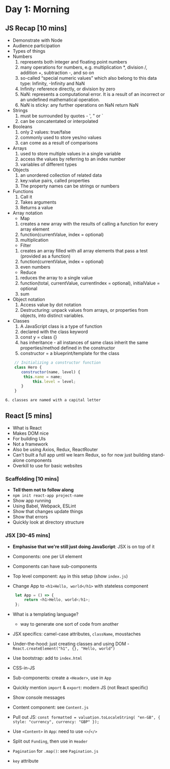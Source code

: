 # Day 1: Morning

## JS Recap [10 mins]

- Demonstrate with Node
- Audience participation
- Types of things
- Numbers
	1. represents both integer and floating point numbers
	2. many operations for numbers, e.g. multiplication *, division /, addition +, subtraction -, and so on
	3. so-called “special numeric values” which also belong to this data type: Infinity, -Infinity and NaN
	4. Infinity: reference directly, or division by zero
	5. NaN: represents a computational error. It is a result of an incorrect or an undefined mathematical operation.
	6. NaN is sticky: any further operations on NaN return NaN 
- Strings
 	1. must be surrounded by quotes - ', " or `
	2. can be concatentated or interpolated
- Booleans
	1. only 2 values: true/false
	2. commonly used to store yes/no values
	3. can come as a result of comparisons
- Arrays
	1. used to store multiple values in a single variable
	2. access the values by referring to an index number
	3. variables of different types
- Objects
	1. an unordered collection of related data
	2. key:value pairs, called properties
	3. The property names can be strings or numbers
- Functions
	1. Call it
   	2. Takes arguments
	3. Returns a value
- Array notation
    - Map
	1. creates a new array with the results of calling a function for every array element
	2. function(currentValue, index = optional)
	3. multiplication
    - Filter
	1. creates an array filled with all array elements that pass a test (provided as a function)
	2. function(currentValue, index = optional)
	3. even numbers
    - Reduce
	1. reduces the array to a single value
	2. function(total, currentValue, currentIndex = optional), initialValue = optional
	3. sum
- Object notation
    1. Access value by dot notation
    2. Destructuring: unpack values from arrays, or properties from objects, into distinct variables.
- Classes
	1. A JavaScript class is a type of function
	2. declared with the class keyword
	3. const y = class {}
	4. has inheritance - all instances of same class inherit the same properties/method defined in the constructor
	5. constructor = a blueprint/template for the class

```js
	// Initializing a constructor function
	class Hero {
	   constructor(name, level) {
   	  	this.name = name;
          	this.level = level;
	   }
	}
```
	6. classes are named with a capital letter


## React [5 mins]

- What is React
- Makes DOM nice
- For building UIs
- Not a framework
- Also be using Axios, Redux, ReactRouter
- Can't built a full app until we learn Redux, so for now just building stand-alone components
- Overkill to use for basic websites

### Scaffolding [10 mins]

- **Tell them not to follow along**
- `npm init react-app project-name`
- Show app running
- Using Babel, Webpack, ESLint
- Show that changes update things
- Show that errors
- Quickly look at directory structure

### JSX [30-45 mins]

- **Emphasise that we're still just doing JavaScript**: JSX is on top of it
- Components: one per UI element
- Components can have sub-components
- Top level component: `App` in this setup (show `index.js`)
- Change App to `<h1>Hello, world</h1>` with stateless component

   ```js
    let App = () => {
        return <h1>Hello, world</h1>;
    };
    ```
- What is a templating language?
    - way to generate one sort of code from another
- JSX specifics: camel-case attributes, `className`, moustaches
- Under-the-hood: just creating classes and using DOM - `React.createElement("h1", {}, "Hello, world")`
- Use bootstrap: add to `index.html`
- CSS-in-JS
- Sub-components: create a `<Header>`, use in `App`
- Quickly mention `import` & `export`: modern JS (not React specific)
- Show console messages
- Content component: see `Content.js`
- Pull out JS: `const formatted = valuation.toLocaleString( "en-GB", { style: "currency", currency: "GBP" });`
- Use `<Content>` in `App`: need to use `<>`/`</>`
- Split out `Funding`, then use in `Header`
- `Pagination` for `.map()`: see `Pagination.js`
- `key` attribute

